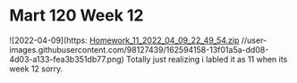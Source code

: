 # Mart 120 Week 12
![2022-04-09](https:
[Homework_11_2022_04_09_22_49_54.zip](https://github.com/JacobReed27/Mart-120/files/8457881/Homework_11_2022_04_09_22_49_54.zip)
//user-images.githubusercontent.com/98127439/162594158-13f01a5a-dd08-4d03-a133-fea3b351db77.png)
Totally just realizing i labled it as 11 when its week  12 sorry.

